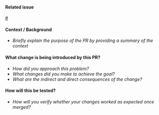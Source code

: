 #### Related issue

[#](https://github.com/PallaviTS/web_crawler/issues/#)

#### Context / Background

- _Briefly explain the purpose of the PR by providing a summary of the context_

#### What change is being introduced by this PR?

- _How did you approach this problem?_
- _What changes did you make to achieve the goal?_
- _What are the indirect and direct consequences of the change?_

#### How will this be tested?

- _How will you verify whether your changes worked as expected once merged?_
